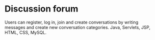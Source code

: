 # Discussion forum

Users can register, log in, join and create conversations by writing messages and create new conversation categories. Java, Servlets, JSP, HTML, CSS, MySQL.
